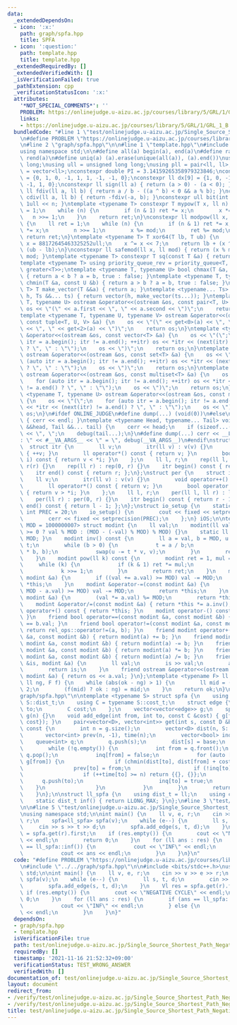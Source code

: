 ```yaml
---
data:
  _extendedDependsOn:
  - icon: ':x:'
    path: graph/spfa.hpp
    title: SPFA
  - icon: ':question:'
    path: template.hpp
    title: template.hpp
  _extendedRequiredBy: []
  _extendedVerifiedWith: []
  _isVerificationFailed: true
  _pathExtension: cpp
  _verificationStatusIcon: ':x:'
  attributes:
    '*NOT_SPECIAL_COMMENTS*': ''
    PROBLEM: https://onlinejudge.u-aizu.ac.jp/courses/library/5/GRL/1/GRL_1_B
    links:
    - https://onlinejudge.u-aizu.ac.jp/courses/library/5/GRL/1/GRL_1_B
  bundledCode: "#line 1 \"test/onlinejudge.u-aizu.ac.jp/Single_Source_Shortest_Path_Negative_Edges.0.test.cpp\"\
    \n#define PROBLEM \"https://onlinejudge.u-aizu.ac.jp/courses/library/5/GRL/1/GRL_1_B\"\
    \n#line 2 \"graph/spfa.hpp\"\n\n#line 1 \"template.hpp\"\n#include <bits/stdc++.h>\n\
    using namespace std;\n\n#define all(a) begin(a), end(a)\n#define rall(a) rbegin(a),\
    \ rend(a)\n#define uniq(a) (a).erase(unique(all(a)), (a).end())\nusing ll = long\
    \ long;\nusing ull = unsigned long long;\nusing pll = pair<ll, ll>;\nusing vll\
    \ = vector<ll>;\nconstexpr double PI = 3.14159265358979323846;\nconstexpr ll dy[9]\
    \ = {0, 1, 0, -1, 1, 1, -1, -1, 0};\nconstexpr ll dx[9] = {1, 0, -1, 0, 1, -1,\
    \ -1, 1, 0};\nconstexpr ll sign(ll a) { return (a > 0) - (a < 0); }\nconstexpr\
    \ ll fdiv(ll a, ll b) { return a / b - ((a ^ b) < 0 && a % b); }\nconstexpr ll\
    \ cdiv(ll a, ll b) { return -fdiv(-a, b); }\nconstexpr ull bit(int n) { return\
    \ 1ull << n; }\ntemplate <typename T> constexpr T mypow(T x, ll n) {\n    T ret\
    \ = 1;\n    while (n) {\n        if (n & 1) ret *= x;\n        x *= x;\n     \
    \   n >>= 1;\n    }\n    return ret;\n}\nconstexpr ll modpow(ll x, ll n, ll mod)\
    \ {\n    ll ret = 1;\n    while (n) {\n        if (n & 1) ret *= x;\n        x\
    \ *= x;\n        n >>= 1;\n        x %= mod;\n        ret %= mod;\n    }\n   \
    \ return ret;\n}\ntemplate <typename T> T xor64(T lb, T ub) {\n    static ull\
    \ x = 88172645463325252ull;\n    x ^= x << 7;\n    return lb + (x ^= x >> 9) %\
    \ (ub - lb);\n}\nconstexpr ll safemod(ll x, ll mod) { return (x % mod + mod) %\
    \ mod; }\ntemplate <typename T> constexpr T sq(const T &a) { return a * a; }\n\
    template <typename T> using priority_queue_rev = priority_queue<T, vector<T>,\
    \ greater<T>>;\ntemplate <typename T, typename U> bool chmax(T &a, const U &b)\
    \ { return a < b ? a = b, true : false; }\ntemplate <typename T, typename U> bool\
    \ chmin(T &a, const U &b) { return a > b ? a = b, true : false; }\ntemplate <typename\
    \ T> T make_vector(T &&a) { return a; }\ntemplate <typename... Ts> auto make_vector(int\
    \ h, Ts &&... ts) { return vector(h, make_vector(ts...)); }\ntemplate <typename\
    \ T, typename U> ostream &operator<<(ostream &os, const pair<T, U> &a) {\n   \
    \ os << \"(\" << a.first << \", \" << a.second << \")\";\n    return os;\n}\n\
    template <typename T, typename U, typename V> ostream &operator<<(ostream &os,\
    \ const tuple<T, U, V> &a) {\n    os << \"(\" << get<0>(a) << \", \" << get<1>(a)\
    \ << \", \" << get<2>(a) << \")\";\n    return os;\n}\ntemplate <typename T> ostream\
    \ &operator<<(ostream &os, const vector<T> &a) {\n    os << \"(\";\n    for (auto\
    \ itr = a.begin(); itr != a.end(); ++itr) os << *itr << (next(itr) != a.end()\
    \ ? \", \" : \"\");\n    os << \")\";\n    return os;\n}\ntemplate <typename T>\
    \ ostream &operator<<(ostream &os, const set<T> &a) {\n    os << \"(\";\n    for\
    \ (auto itr = a.begin(); itr != a.end(); ++itr) os << *itr << (next(itr) != a.end()\
    \ ? \", \" : \"\");\n    os << \")\";\n    return os;\n}\ntemplate <typename T>\
    \ ostream &operator<<(ostream &os, const multiset<T> &a) {\n    os << \"(\";\n\
    \    for (auto itr = a.begin(); itr != a.end(); ++itr) os << *itr << (next(itr)\
    \ != a.end() ? \", \" : \"\");\n    os << \")\";\n    return os;\n}\ntemplate\
    \ <typename T, typename U> ostream &operator<<(ostream &os, const map<T, U> &a)\
    \ {\n    os << \"(\";\n    for (auto itr = a.begin(); itr != a.end(); ++itr) os\
    \ << *itr << (next(itr) != a.end() ? \", \" : \"\");\n    os << \")\";\n    return\
    \ os;\n}\n#ifdef ONLINE_JUDGE\n#define dump(...) (void(0))\n#else\nvoid debug()\
    \ { cerr << endl; }\ntemplate <typename Head, typename... Tail> void debug(Head\
    \ &&head, Tail &&... tail) {\n    cerr << head;\n    if (sizeof...(Tail)) cerr\
    \ << \", \";\n    debug(tail...);\n}\n#define dump(...) cerr << __LINE__ << \"\
    : \" << #__VA_ARGS__ << \" = \", debug(__VA_ARGS__)\n#endif\nstruct rep {\n  \
    \  struct itr {\n        ll v;\n        itr(ll v) : v(v) {}\n        void operator++()\
    \ { ++v; }\n        ll operator*() const { return v; }\n        bool operator!=(itr\
    \ i) const { return v < *i; }\n    };\n    ll l, r;\n    rep(ll l, ll r) : l(l),\
    \ r(r) {}\n    rep(ll r) : rep(0, r) {}\n    itr begin() const { return l; };\n\
    \    itr end() const { return r; };\n};\nstruct per {\n    struct itr {\n    \
    \    ll v;\n        itr(ll v) : v(v) {}\n        void operator++() { --v; }\n\
    \        ll operator*() const { return v; }\n        bool operator!=(itr i) const\
    \ { return v > *i; }\n    };\n    ll l, r;\n    per(ll l, ll r) : l(l), r(r) {}\n\
    \    per(ll r) : per(0, r) {}\n    itr begin() const { return r - 1; };\n    itr\
    \ end() const { return l - 1; };\n};\nstruct io_setup {\n    static constexpr\
    \ int PREC = 20;\n    io_setup() {\n        cout << fixed << setprecision(PREC);\n\
    \        cerr << fixed << setprecision(PREC);\n    };\n} iOS;\n\ntemplate <ll\
    \ MOD = 1000000007> struct modint {\n    ll val;\n    modint(ll val = 0) : val(val\
    \ >= 0 ? val % MOD : (MOD - (-val) % MOD) % MOD) {}\n    static ll mod() { return\
    \ MOD; }\n    modint inv() const {\n        ll a = val, b = MOD, u = 1, v = 0,\
    \ t;\n        while (b > 0) {\n            t = a / b;\n            swap(a -= t\
    \ * b, b);\n            swap(u -= t * v, v);\n        }\n        return modint(u);\n\
    \    }\n    modint pow(ll k) const {\n        modint ret = 1, mul = val;\n   \
    \     while (k) {\n            if (k & 1) ret *= mul;\n            mul *= mul;\n\
    \            k >>= 1;\n        }\n        return ret;\n    }\n    modint &operator+=(const\
    \ modint &a) {\n        if ((val += a.val) >= MOD) val -= MOD;\n        return\
    \ *this;\n    }\n    modint &operator-=(const modint &a) {\n        if ((val +=\
    \ MOD - a.val) >= MOD) val -= MOD;\n        return *this;\n    }\n    modint &operator*=(const\
    \ modint &a) {\n        (val *= a.val) %= MOD;\n        return *this;\n    }\n\
    \    modint &operator/=(const modint &a) { return *this *= a.inv(); }\n    modint\
    \ operator+() const { return *this; }\n    modint operator-() const { return modint(-val);\
    \ }\n    friend bool operator==(const modint &a, const modint &b) { return a.val\
    \ == b.val; }\n    friend bool operator!=(const modint &a, const modint &b) {\
    \ return rel_ops::operator!=(a, b); }\n    friend modint operator+(const modint\
    \ &a, const modint &b) { return modint(a) += b; }\n    friend modint operator-(const\
    \ modint &a, const modint &b) { return modint(a) -= b; }\n    friend modint operator*(const\
    \ modint &a, const modint &b) { return modint(a) *= b; }\n    friend modint operator/(const\
    \ modint &a, const modint &b) { return modint(a) /= b; }\n    friend istream &operator>>(istream\
    \ &is, modint &a) {\n        ll val;\n        is >> val;\n        a = modint(val);\n\
    \        return is;\n    }\n    friend ostream &operator<<(ostream &os, const\
    \ modint &a) { return os << a.val; }\n};\ntemplate <typename F> ll bisect(ll ok,\
    \ ll ng, F f) {\n    while (abs(ok - ng) > 1) {\n        ll mid = (ok + ng) /\
    \ 2;\n        (f(mid) ? ok : ng) = mid;\n    }\n    return ok;\n}\n#line 4 \"\
    graph/spfa.hpp\"\n\ntemplate <typename S> struct spfa {\n    using D = typename\
    \ S::dist_t;\n    using C = typename S::cost_t;\n    struct edge {\n        int\
    \ to;\n        C cost;\n    };\n    vector<vector<edge>> g;\n    spfa(int n) :\
    \ g(n) {}\n    void add_edge(int from, int to, const C &cost) { g[from].push_back({to,\
    \ cost}); }\n    pair<vector<D>, vector<int>> get(int s, const D &base = D())\
    \ const {\n        int n = g.size();\n        vector<D> dist(n, S::inf());\n \
    \       vector<int> prev(n, -1), time(n);\n        vector<bool> inq(n);\n    \
    \    queue<int> q;\n        q.push(s);\n        dist[s] = base;\n        ++time[s];\n\
    \        while (!q.empty()) {\n            int from = q.front();\n           \
    \ q.pop();\n            inq[from] = false;\n            for (auto [to, cost] :\
    \ g[from]) {\n                if (chmin(dist[to], dist[from] + cost)) {\n    \
    \                prev[to] = from;\n                    if (!inq[to]) {\n     \
    \                   if (++time[to] >= n) return {{}, {}};\n                  \
    \      q.push(to);\n                        inq[to] = true;\n                \
    \    }\n                }\n            }\n        }\n        return {dist, prev};\n\
    \    }\n};\n\nstruct ll_spfa {\n    using dist_t = ll;\n    using cost_t = ll;\n\
    \    static dist_t inf() { return LLONG_MAX; }\n};\n#line 3 \"test/onlinejudge.u-aizu.ac.jp/Single_Source_Shortest_Path_Negative_Edges.0.test.cpp\"\
    \n\n#line 5 \"test/onlinejudge.u-aizu.ac.jp/Single_Source_Shortest_Path_Negative_Edges.0.test.cpp\"\
    \nusing namespace std;\n\nint main() {\n    ll v, e, r;\n    cin >> v >> e >>\
    \ r;\n    spfa<ll_spfa> spfa(v);\n    while (e--) {\n        ll s, t, d;\n   \
    \     cin >> s >> t >> d;\n        spfa.add_edge(s, t, d);\n    }\n    Vl res\
    \ = spfa.get(r).first;\n    if (res.empty()) {\n        cout << \"NEGATIVE CYCLE\"\
    \ << endl;\n        return 0;\n    }\n    for (ll ans : res) {\n        if (ans\
    \ == ll_spfa::inf()) {\n            cout << \"INF\" << endl;\n        } else {\n\
    \            cout << ans << endl;\n        }\n    }\n}\n"
  code: "#define PROBLEM \"https://onlinejudge.u-aizu.ac.jp/courses/library/5/GRL/1/GRL_1_B\"\
    \n#include \"../../graph/spfa.hpp\"\n\n#include <bits/stdc++.h>\nusing namespace\
    \ std;\n\nint main() {\n    ll v, e, r;\n    cin >> v >> e >> r;\n    spfa<ll_spfa>\
    \ spfa(v);\n    while (e--) {\n        ll s, t, d;\n        cin >> s >> t >> d;\n\
    \        spfa.add_edge(s, t, d);\n    }\n    Vl res = spfa.get(r).first;\n   \
    \ if (res.empty()) {\n        cout << \"NEGATIVE CYCLE\" << endl;\n        return\
    \ 0;\n    }\n    for (ll ans : res) {\n        if (ans == ll_spfa::inf()) {\n\
    \            cout << \"INF\" << endl;\n        } else {\n            cout << ans\
    \ << endl;\n        }\n    }\n}"
  dependsOn:
  - graph/spfa.hpp
  - template.hpp
  isVerificationFile: true
  path: test/onlinejudge.u-aizu.ac.jp/Single_Source_Shortest_Path_Negative_Edges.0.test.cpp
  requiredBy: []
  timestamp: '2021-11-16 21:52:32+09:00'
  verificationStatus: TEST_WRONG_ANSWER
  verifiedWith: []
documentation_of: test/onlinejudge.u-aizu.ac.jp/Single_Source_Shortest_Path_Negative_Edges.0.test.cpp
layout: document
redirect_from:
- /verify/test/onlinejudge.u-aizu.ac.jp/Single_Source_Shortest_Path_Negative_Edges.0.test.cpp
- /verify/test/onlinejudge.u-aizu.ac.jp/Single_Source_Shortest_Path_Negative_Edges.0.test.cpp.html
title: test/onlinejudge.u-aizu.ac.jp/Single_Source_Shortest_Path_Negative_Edges.0.test.cpp
---
```

